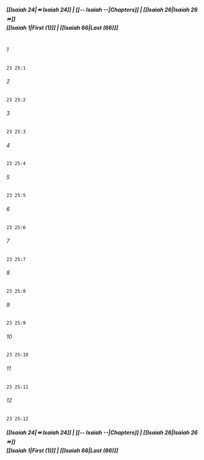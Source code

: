 
##### **[[Isaiah 24|⏪ Isaiah 24]] | [[-- Isaiah --|Chapters]] | [[Isaiah 26|Isaiah 26 ⏩]]**<br>**[[Isaiah 1|First (1)]] | [[Isaiah 66|Last (66)]]**<br><br>

###### 1
``` verse
23 25:1
```
###### 2
``` verse
23 25:2
```
###### 3
``` verse
23 25:3
```
###### 4
``` verse
23 25:4
```
###### 5
``` verse
23 25:5
```
###### 6
``` verse
23 25:6
```
###### 7
``` verse
23 25:7
```
###### 8
``` verse
23 25:8
```
###### 9
``` verse
23 25:9
```
###### 10
``` verse
23 25:10
```
###### 11
``` verse
23 25:11
```
###### 12
``` verse
23 25:12
```

##### **[[Isaiah 24|⏪ Isaiah 24]] | [[-- Isaiah --|Chapters]] | [[Isaiah 26|Isaiah 26 ⏩]]**<br>**[[Isaiah 1|First (1)]] | [[Isaiah 66|Last (66)]]**
